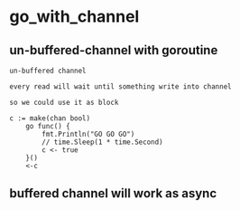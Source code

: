 # go_with_channel

## un-buffered-channel with goroutine

    un-buffered channel

    every read will wait until something write into channel

    so we could use it as block

```golang===
c := make(chan bool)
	go func() {
		fmt.Println("GO GO GO")
		// time.Sleep(1 * time.Second)
		c <- true
	}()
	<-c
```

## buffered channel will work as async